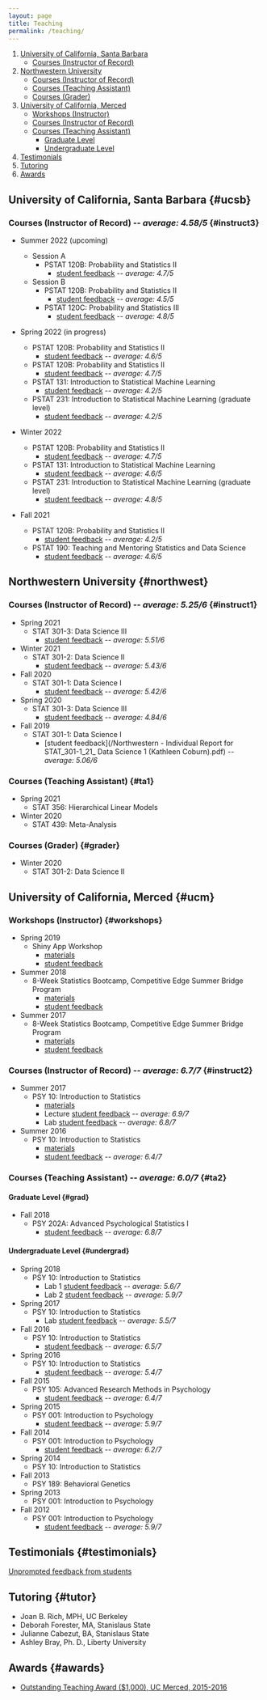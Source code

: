 ```yaml
---
layout: page
title: Teaching
permalink: /teaching/
---
```


1. [University of California, Santa Barbara](#ucsb)
    - [Courses (Instructor of Record)](#instruct3)
2. [Northwestern University](#northwest)
    - [Courses (Instructor of Record)](#instruct1)
    - [Courses (Teaching Assistant)](#ta1)
    - [Courses (Grader)](#grader)
3. [University of California, Merced](#ucm)
    - [Workshops (Instructor)](#workshops)
    - [Courses (Instructor of Record)](#instruct2)
    - [Courses (Teaching Assistant)](#ta2)
        - [Graduate Level](#grad)
        - [Undergraduate Level](#undergrad)
4. [Testimonials](#testimonials)
5. [Tutoring](#tutor)
6. [Awards](#awards)

## University of California, Santa Barbara {#ucsb}

### Courses (Instructor of Record) -- *average: 4.58/5* {#instruct3}

* Summer 2022 (upcoming)
  + Session A
    - PSTAT 120B: Probability and Statistics II
        - [student feedback]() -- *average: 4.7/5*
  + Session B
    - PSTAT 120B: Probability and Statistics II
        - [student feedback]() -- *average: 4.5/5*
    - PSTAT 120C: Probability and Statistics III
        - [student feedback]() -- *average: 4.8/5*

* Spring 2022 (in progress)
  + PSTAT 120B: Probability and Statistics II
    - [student feedback]() -- *average: 4.6/5*
  + PSTAT 120B: Probability and Statistics II
    - [student feedback]() -- *average: 4.7/5*
  + PSTAT 131: Introduction to Statistical Machine Learning
    - [student feedback]() -- *average: 4.2/5*
  + PSTAT 231: Introduction to Statistical Machine Learning (graduate level)
    - [student feedback]() -- *average: 4.2/5*

* Winter 2022
  + PSTAT 120B: Probability and Statistics II
    - [student feedback](/2022_1W_E_ON_FAC_COBURN_K_M_PSTAT__120_B_0200.pdf) -- *average: 4.7/5*
  + PSTAT 131: Introduction to Statistical Machine Learning
    - [student feedback](/2022_1W_E_ON_FAC_COBURN_K_M_PSTAT__131__0100.pdf) -- *average: 4.6/5*
  + PSTAT 231: Introduction to Statistical Machine Learning (graduate level)
    - [student feedback](/2022_1W_E_ON_FAC_COBURN_K_M_PSTAT__231__0100.pdf) -- *average: 4.8/5*
  
* Fall 2021
  + PSTAT 120B: Probability and Statistics II
    - [student feedback](/2021_4F_E_ON_FAC_COBURN_K_M_PSTAT__120_B_0200.pdf) -- *average: 4.2/5*
  + PSTAT 190: Teaching and Mentoring Statistics and Data Science
    - [student feedback](/2021_4F_E_ON_FAC_COBURN_K_M_PSTAT__190__0100.pdf) -- *average: 4.6/5*

## Northwestern University {#northwest}

### Courses (Instructor of Record) -- *average: 5.25/6* {#instruct1}

* Spring 2021
  + STAT 301-3: Data Science III
    - [student feedback](/stat_301_03_2021.pdf) -- *average: 5.51/6*
* Winter 2021
  + STAT 301-2: Data Science II
    - [student feedback](/coburn_data_science_2.pdf) -- *average: 5.43/6*
* Fall 2020
  + STAT 301-1: Data Science I
    - [student feedback](/stat301_1_2020.pdf) -- *average: 5.42/6*
* Spring 2020
  + STAT 301-3: Data Science III
    - [student feedback](/stat_301-3_spring2020.pdf) -- *average: 4.84/6*
* Fall 2019
  + STAT 301-1: Data Science I
    - [student feedback](/Northwestern - Individual Report for STAT_301-1_21_ Data Science 1 (Kathleen Coburn).pdf) -- *average: 5.06/6*

### Courses (Teaching Assistant) {#ta1}

* Spring 2021
  + STAT 356: Hierarchical Linear Models
* Winter 2020
  + STAT 439: Meta-Analysis
  
### Courses (Grader) {#grader}

* Winter 2020
  + STAT 301-2: Data Science II

## University of California, Merced {#ucm}

### Workshops (Instructor) {#workshops}

* Spring 2019
  + Shiny App Workshop
    - [materials](https://osf.io/69j37/)
    - [student feedback](/Shiny_Workshop_2019.csv)
* Summer 2018
  + 8-Week Statistics Bootcamp, Competitive Edge Summer Bridge Program
    - [materials](https://ucmerced.box.com/v/ucmstatsworkshop2018)
    - [student feedback](/Summer_Bridge_2017.pdf)
* Summer 2017
  + 8-Week Statistics Bootcamp, Competitive Edge Summer Bridge Program
    - [materials](https://ucmerced.app.box.com/v/ucmstatsworkshop)
    - [student feedback](/Summer_Bridge_2018.pdf)

### Courses (Instructor of Record)  -- *average: 6.7/7* {#instruct2}

* Summer 2017
  + PSY 10: Introduction to Statistics
    - [materials](https://www.dropbox.com/sh/a220cdf10rhfjpa/AADnANiIDvZWyAzSjytJYobwa?dl=0)
    - Lecture [student feedback](/SUM2017B&C-PSY_010_02_Analysis_of_Psychological_Data.pdf) -- *average: 6.9/7*
    - Lab [student feedback](/SUM2017B&C-PSY_010L_02_Analysis_of_Psych_Data_Lab.pdf) --  *average: 6.8/7*
* Summer 2016
  + PSY 10: Introduction to Statistics
    - [materials](https://www.dropbox.com/s/97776wxxyto9chw/Spring_2016_materials.zip?dl=0)
    - [student feedback](/SUM2016A-PSY_010_01_Analysis_of_Psychological_Data_(201620-20484-100156913).pdf) -- *average: 6.4/7*

### Courses (Teaching Assistant) -- *average: 6.0/7* {#ta2}

#### Graduate Level {#grad}

* Fall 2018
  + PSY 202A: Advanced Psychological Statistics I
    - [student feedback](/F2017-PSY_202A_01_Adv_Psych_Statistics_I.pdf) -- *average: 6.8/7*

#### Undergraduate Level {#undergrad}

* Spring 2018
  + PSY 10: Introduction to Statistics
    - Lab 1 [student feedback](/SP18-PSY_010_21L_Analysis_of_Psychological_Data.pdf) -- *average: 5.6/7*
    - Lab 2 [student feedback](/SP18-PSY_010_22L_Analysis_of_Psychological_Data.pdf) -- *average: 5.9/7*
* Spring 2017
  + PSY 10: Introduction to Statistics
    - Lab [student feedback](/Spring_2017-PSY_010L_10_Analysis_of_Psych_Data_Lab.pdf) -- *average: 5.5/7*
* Fall 2016
  + PSY 10: Introduction to Statistics
    - [student feedback](/Fall_2016-PSY_010_03_Analysis_of_Psychological_Data_(201630-35756-100156913).pdf) -- *average: 6.5/7*
* Spring 2016
  + PSY 10: Introduction to Statistics
    - [student feedback](/SP2016-PSY_010_03_Analysis_of_Psychological_Data.pdf) -- *average: 5.4/7*
* Fall 2015
  + PSY 105: Advanced Research Methods in Psychology
    - [student feedback](/F2015_-PSY_105_01_Adv_Research_Methods_in_Psych.pdf) -- *average: 6.4/7*
* Spring 2015
  + PSY 001: Introduction to Psychology
    - [student feedback](/SP_2015-PSY_001_02_Introduction_to_Psychology.pdf) -- *average: 5.9/7*
* Fall 2014
  + PSY 001: Introduction to Psychology
    - [student feedback](/F2014-PSY_001_01_Introduction_to_Psychology_(201430-30073-100156913).pdf) -- *average: 6.2/7*
* Spring 2014
  + PSY 10: Introduction to Statistics
* Fall 2013
  + PSY 189: Behavioral Genetics
* Spring 2013
  + PSY 001: Introduction to Psychology
* Fall 2012
  + PSY 001: Introduction to Psychology
    - [student feedback](/F2012-PSY_001_01_Introduction_to_Psychology.pdf) -- *average: 5.9/7*

## Testimonials {#testimonials}

<a href="{{ site.baseurl }}/testimonials">Unprompted feedback from students</a>

## Tutoring {#tutor}

* Joan B. Rich, MPH, UC Berkeley
* Deborah Forester, MA, Stanislaus State
* Julianne Cabezut, BA, Stanislaus State
* Ashley Bray, Ph. D., Liberty University

## Awards {#awards}

* [Outstanding Teaching Award ($1,000), UC Merced, 2015-2016](https://graduatedivision.ucmerced.edu/current-students/awards)
